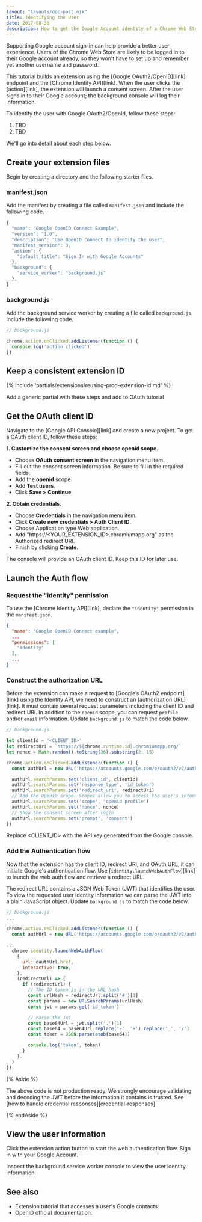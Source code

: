```yaml
---
layout: "layouts/doc-post.njk"
title: Identifying the User
date: 2017-08-30
description: How to get the Google Account identity of a Chrome Web Store user.
---
```


Supporting Google account sign-in can help provide a better user experience. Users of the Chrome Web Store are likely to be logged in to their Google account already, so they won't have to set up and remember yet another username and password.

This tutorial builds an extension using the [Google OAuth2/OpenID][link] endpoint and the [Chrome
Identity API][link].  When the user clicks the [action][link], the extension will launch a consent
screen. After the user signs in to their Google account; the background console will log their
information.

To identify the user with Google OAuth2/OpenId, follow these steps:

1. TBD
1. TBD

We'll go into detail about each step below.

## Create your extension files

Begin by creating a directory and the following starter files.

### manifest.json

Add the manifest by creating a file called `manifest.json` and include the following code.

```javascript
{
  "name": "Google OpenID Connect Example",
  "version": "1.0",
  "description": "Use OpenID Connect to identify the user",
  "manifest_version": 3,
  "action": {
    "default_title": "Sign In with Google Accounts"
  },
  "background": {
    "service_worker": "background.js"
  },
}
```

### background.js

Add the background service worker by creating a file called `background.js`. Include the following code.

```javascript
// background.js

chrome.action.onClicked.addListener(function () {
  console.log('action clicked')
})
```

## Keep a consistent extension ID

{% include 'partials/extensions/reusing-prod-extension-id.md' %}

Add a generic partial with these steps and add to OAuth tutorial

## Get the OAuth client ID

Navigate to the [Google API Console][link] and create a new project. To get a OAuth client ID, follow these steps:

**1. Customize the consent screen and choose openid scope.**
   - Choose **OAuth consent screen** in the navigation menu item.
   - Fill out the consent screen information. Be sure to fill in the required fields.
   - Add the **openid** scope.
   - Add **Test users**.
   - Click **Save > Continue**.
  
**2. Obtain credentials.**   
   - Choose **Credentials** in the navigation menu item.
   - Click **Create new credentials > Auth Client ID**.
   - Choose Application type Web application.
   - Add "https://<YOUR_EXTENSION_ID>.chromiumapp.org" as the Authorized redirect URI.
   - Finish by clicking **Create**. 

The console will provide an OAuth client ID. Keep this ID for later use.

## Launch the Auth flow

### Request the "identity" permission

To use the [Chrome Identity API][link], declare the `"identity"` permission in the `manifest.json`.

```json
{
  "name": "Google OpenID Connect example",
  ...
  "permissions": [
    "identity"
  ],
  ...
}
```

### Construct the authorization URL

Before the extension can make a request to [Google’s OAuth2 endpoint][link] using the Identity API, we need to construct an [authorization URL][link]. It must contain several request parameters including the client ID and redirect URI. In addition to the `openid` scope, you can request `profile` and/or `email` information. Update `background.js` to match the code below.

```javascript
// background.js

let clientId = '<CLIENT_ID>'
let redirectUri = `https://${chrome.runtime.id}.chromiumapp.org/`
let nonce = Math.random().toString(36).substring(2, 15)

chrome.action.onClicked.addListener(function () {
  const authUrl = new URL('https://accounts.google.com/o/oauth2/v2/auth')

  authUrl.searchParams.set('client_id', clientId)
  authUrl.searchParams.set('response_type', 'id_token')
  authUrl.searchParams.set('redirect_uri', redirectUri)
  // Add the OpenID scope. Scopes allow you to access the user’s information.
  authUrl.searchParams.set('scope', 'openid profile')
  authUrl.searchParams.set('nonce', nonce)
  // Show the consent screen after login
  authUrl.searchParams.set('prompt', 'consent')
})

```

Replace <CLIENT_ID> with the API key generated from the Google console. 

### Add the Authentication flow

Now that the extension has the client ID, redirect URI, and OAuth URL, it can initiate Google's authentication flow. Use [`identity.launchWebAuthFlow`][link] to launch the web auth flow and retrieve a redirect URL. 

The redirect URL contains a JSON Web Token (JWT) that identifies the user. To view the requested user identity information we can parse the JWT into a plain JavaScript object. Update `background.js` to match the code below.

```javascript
// background.js
...

chrome.action.onClicked.addListener(function () {
  const authUrl = new URL('https://accounts.google.com/o/oauth2/v2/auth')

...
  chrome.identity.launchWebAuthFlow(
    {
      url: oauthUrl.href,
      interactive: true,
    },
    (redirectUrl) => {
      if (redirectUrl) {
        // The ID token is in the URL hash
        const urlHash = redirectUrl.split('#')[1]
        const params = new URLSearchParams(urlHash)
        const jwt = params.get('id_token')

        // Parse the JWT
        const base64Url = jwt.split('.')[1]
        const base64 = base64Url.replace('-', '+').replace('_', '/')
        const token = JSON.parse(atob(base64))

        console.log('token', token)
      }
    },
  )
})
```

{% Aside %}

The above code is not production ready. We strongly encourage validating and decoding the JWT before
the information it contains is trusted. See [how to handle credential
responses][credential-responses]

{% endAside %}

## View the user information

Click the extension action button to start the web authentication flow. Sign in with your Google
Account. 

<!-- SCREENSHOT GOES HERE -->

Inspect the background service worker console to view the user identity information.

<!-- SCREENSHOT GOES HERE -->

## See also

- Extension tutorial that accesses a user's Google contacts.
- OpenID official documentation.


